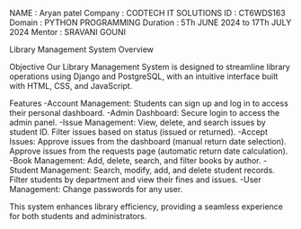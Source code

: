 NAME : Aryan patel 
Company : CODTECH IT SOLUTIONS 
ID : CT6WDS163 
Domain : PYTHON PROGRAMMING 
Duration : 5Th JUNE 2024 to 17Th JULY 2024 
Mentor : SRAVANI GOUNI


Library Management System Overview
	
 Objective
	Our Library Management System is designed to streamline library operations using Django and PostgreSQL, with an intuitive interface built with HTML, CSS, and JavaScript.

 Features
		-Account Management: Students can sign up and log in to access their personal dashboard.
		-Admin Dashboard: Secure login to access the admin panel.
		-Issue Management:
				View, delete, and search issues by student ID.
				Filter issues based on status (issued or returned).
		-Accept Issues:
				Approve issues from the dashboard (manual return date selection).
				Approve issues from the requests page (automatic return date calculation).
		-Book Management: Add, delete, search, and filter books by author.
		-Student Management:
				Search, modify, add, and delete student records.
				Filter students by department and view their fines and issues.
		-User Management: Change passwords for any user.

 This system enhances library efficiency, providing a seamless experience for both students and administrators.
